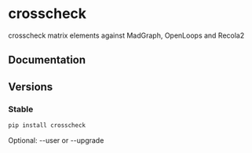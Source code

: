 # crosscheck
crosscheck matrix elements against MadGraph, OpenLoops and Recola2


## Documentation


## Versions

### Stable

```sh
pip install crosscheck
```

Optional: --user or --upgrade

